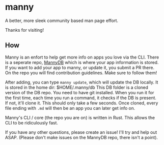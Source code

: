 # manny
A better, more sleek community based man page effort.

Thanks for visiting! 
<img alt="" src="https://badges.pufler.dev/visits/Milo123459/manny?style=flat-square&label=&color=fa74b2&logo=GitHub&logoColor=white&labelColor=373e4d"/>

## How

Manny is an enfort to help get more info on apps you love via the CLI. There is a seperate repo, [MannyDB](https://github.com/Milo123459/mannydb) which is where your app information is stored. If you want to add your app to manny, or update it, you submit a PR there. On the repo you will find contribution guidelines. Make sure to follow them!

After adding, you can type `manny update`, which will update the DB locally. It is stored in the home dir: $HOME/.manny/db 
This DB folder is a cloned version of the DB repo. You need to have git installed. When you run it for the first time, each time you run a command, it checks if the DB is present. If not, it'll clone it. This should only take a few seconds. Once cloned, every file ending with `.md` will then be an app you can later get info on.

Manny's CLI / core (the repo you are on) is written in Rust. This allows the CLI to be ridiculously fast. 

If you have any other questions, please create an issue! I'll try and help out ASAP. (Please don't make issues on the MannyDB repo, there isn't a point).